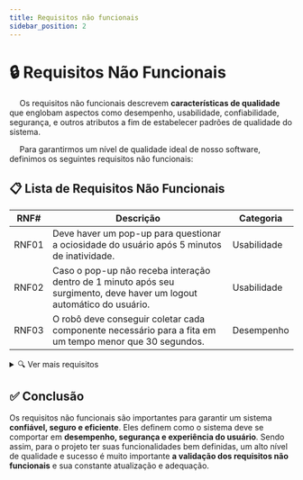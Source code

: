 ```yaml
---
title: Requisitos não funcionais
sidebar_position: 2
---
```


# 🔒 Requisitos Não Funcionais 
&emsp; Os requisitos não funcionais descrevem **características de qualidade** que englobam aspectos como desempenho, usabilidade, confiabilidade, segurança, e outros atributos a fim de estabelecer padrões de qualidade do sistema.  

&emsp; Para garantirmos um nível de qualidade ideal de nosso software, definimos os seguintes requisitos não funcionais:

## 📋 Lista de Requisitos Não Funcionais 
| RNF# | Descrição | Categoria | 
|------|-----------|-----------| 
| RNF01 | Deve haver um pop-up para questionar a ociosidade do usuário após 5 minutos de inatividade. | Usabilidade |
| RNF02 | Caso o pop-up não receba interação dentro de 1 minuto após seu surgimento, deve haver um logout automático do usuário. | Usabilidade |
| RNF03 | O robô deve conseguir coletar cada componente necessário para a fita em um tempo menor que 30 segundos. | Desempenho |


<details> 
    <summary>🔍 Ver mais requisitos</summary> 
    | RNF# | Descrição | Categoria | 
    |------|-----------|-----------| 
    | RNF04 | O sistema deve ter um tempo de resposta menor do que 30 segundos para enviar os comandos para o robô. | Disponibilidade | 
    | RNF05 | O sistema deve garantir uma precisão de 90% na coleta dos componentes. | Confiabilidade | 
    | RNF06 | O sistema deve garantir uma precisão de 95% na devolução dos componentes em seus respectivos bins. | Confiabilidade | 
    | RNF07 | A interface do usuário deve ser responsiva e funcionar corretamente em diferentes navegadores (Chrome, Firefox, Safari) e dispositivos (desktop, tablet, smartphone). | Disponibilidade | 
    | RNF08 | O tempo de requisição não deve exceder 750 milissegundos. | Desempenho | 
    | RNF09 | Deve-se implementar o método hash nas senhas ao armazená-las no banco de dados. | Segurança | 
    | RNF10 | O sistema deve garantir que o acesso seja permitido apenas para usuários autenticados através de login e senha. | Segurança | 
    | RNF11 | O software deve apresentar o histórico de fitas médicas dos últimos 2 meses. | Usabilidade | 
</details> 
    
## ✅ Conclusão 
Os requisitos não funcionais são importantes para garantir um sistema **confiável, seguro e eficiente**. Eles definem como o sistema deve se comportar em **desempenho, segurança e experiência do usuário**. Sendo assim, para o projeto ter suas funcionalidades bem definidas, um alto nível de qualidade e sucesso é muito importante **a validação dos requisitos não funcionais** e sua constante atualização e adequação. 